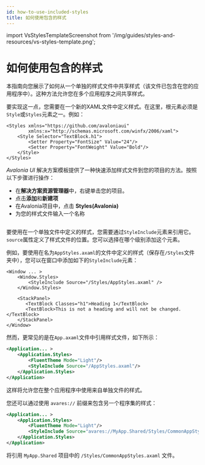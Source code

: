 ```yaml
---
id: how-to-use-included-styles
title: 如何使用包含的样式
---
```


import VsStylesTemplateScreenshot from '/img/guides/styles-and-resources/vs-styles-template.png';

# 如何使用包含的样式

本指南向您展示了如何从一个单独的样式文件中共享样式（该文件已包含在您的应用程序中）。这种方法允许您在多个应用程序之间共享样式。

要实现这一点，您需要在一个新的XAML文件中定义样式。在这里，根元素必须是`Style`或`Styles`元素之一。例如：

```markup
<Styles xmlns="https://github.com/avaloniaui"
        xmlns:x="http://schemas.microsoft.com/winfx/2006/xaml">
    <Style Selector="TextBlock.h1">
        <Setter Property="FontSize" Value="24"/>
        <Setter Property="FontWeight" Value="Bold"/>
    </Style>
</Styles>
```

_Avalonia UI_ 解决方案模板提供了一种快速添加样式文件到您的项目的方法。按照以下步骤进行操作：

-  在**解决方案资源管理器**中，右键单击您的项目。
-  点击**添加**和**新建项**
-  在Avalonia项目中，点击 **Styles(Avalonia)**
-  为您的样式文件输入一个名称

<img src={VsStylesTemplateScreenshot} alt=""/>

要使用在一个单独文件中定义的样式，您需要通过`StyleInclude`元素来引用它。`source`属性定义了样式文件的位置。您可以选择在哪个级别添加这个元素。

例如，要使用在名为`AppStyles.axaml`的文件中定义的样式（保存在`/Styles`文件夹中），您可以在窗口中添加如下的`StyleInclude`元素：

```markup
<Window ... >
    <Window.Styles>
        <StyleInclude Source="/Styles/AppStyles.axaml" />
    </Window.Styles>

    <StackPanel>
       <TextBlock Classes="h1">Heading 1</TextBlock>
       <TextBlock>This is not a heading and will not be changed.</TextBlock>
    </StackPanel>
</Window>
```

然而，更常见的是在`App.axaml`文件中引用样式文件，如下所示：

```xml
<Application... > 
    <Application.Styles>
        <FluentTheme Mode="Light"/>
        <StyleInclude Source="/AppStyles.axaml"/>
    </Application.Styles>
</Application>
```

这样将允许您在整个应用程序中使用来自单独文件的样式。

您还可以通过使用 `avares://` 前缀来包含另一个程序集的样式：

```xml
<Application... > 
    <Application.Styles>
        <FluentTheme Mode="Light"/>
        <StyleInclude Source="avares://MyApp.Shared/Styles/CommonAppStyles.axaml"/>
    </Application.Styles>
</Application>
```

将引用 `MyApp.Shared` 项目中的 `/Styles/CommonAppStyles.axaml` 文件。

